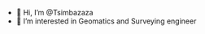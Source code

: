 - 👋 Hi, I’m @Tsimbazaza
- 👀 I’m interested in Geomatics and Surveying engineer

<!---
Tsimbazaza/Tsimbazaza is a ✨ special ✨ repository because its `README.md` (this file) appears on your GitHub profile.
You can click the Preview link to take a look at your changes.
--->
